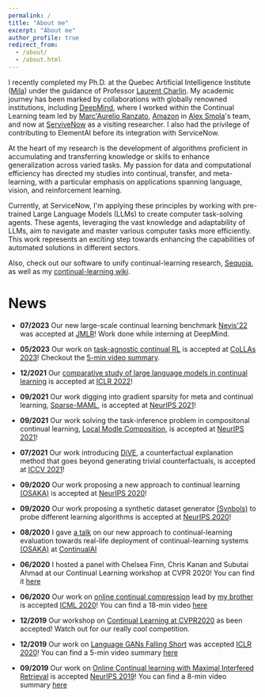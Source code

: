 ```yaml
---
permalink: /
title: "About me"
excerpt: "About me"
author_profile: true
redirect_from: 
  - /about/
  - /about.html
---
```


I recently completed my Ph.D. at the Quebec Artificial Intelligence Institute ([Mila](https://mila.quebec/en/)) under the guidance of Professor [Laurent Charlin](http://www.cs.toronto.edu/~lcharlin/). 
My academic journey has been marked by collaborations with globally renowned institutions, including [DeepMind](https://deepmind.com/), where I worked within the Continual Learning team led by [Marc'Aurelio Ranzato](https://ranzato.github.io/), [Amazon](https://www.amazon.ca/) in [Alex Smola](https://alex.smola.org/)'s team, and now at [ServiveNow](https://www.servicenow.com/) as a visiting researcher. I also had the privilege of contributing to ElementAI before its integration with ServiceNow.
 
At the heart of my research is the development of algorithms proficient in accumulating and transferring knowledge or skills to enhance generalization across varied tasks. 
My passion for data and computational efficiency has directed my studies into continual, transfer, and meta-learning, with a particular emphasis on applications spanning language, vision, and reinforcement learning.
 
Currently, at ServiceNow, I'm applying these principles by working with pre-trained Large Language Models (LLMs) to create computer task-solving agents. These agents, leveraging the vast knowledge and adaptability of LLMs, aim to navigate and master various computer tasks more efficiently. This work represents an exciting step towards enhancing the capabilities of automated solutions in different sectors.


Also, check out our software to unify continual-learning research, [Sequoia](https://github.com/lebrice/Sequoia), as well as my [continual-learning wiki](https://github.com/optimass/continual_learning_papers).


# News

* **07/2023** Our new large-scale continual learning benchmark [Nevis'22](https://jmlr.org/papers/v24/22-1345.html) was accepted at <ins>JMLR</ins>! Work done while interning at DeepMind. 

* **05/2023** Our work on [task-agnostic continual RL](https://arxiv.org/abs/2205.14495) is accepted at  <ins>CoLLAs 2023</ins>! Checkout the [5-min video summary](https://www.youtube.com/watch?v=T0RYCuECAuw&t). 

* **12/2021** Our [comparative study of large language models in continual learning](https://openreview.net/forum?id=figzpGMrdD) is accepted at <ins>ICLR 2022</ins>!

* **09/2021** Our work digging into gradient sparsity for meta and continual learning, [Sparse-MAML](https://proceedings.neurips.cc/paper/2021/hash/2a10665525774fa2501c2c8c4985ce61-Abstract.html), is accepted at <ins>NeurIPS 2021</ins>!

* **09/2021** Our work solving the task-inference problem in compositonal continual learning, [Local Modle Composition](https://proceedings.neurips.cc/paper/2021/hash/fe5e7cb609bdbe6d62449d61849c38b0-Abstract.html), is accepted at <ins>NeurIPS 2021</ins>!

* **07/2021** Our work introducing [DiVE](https://arxiv.org/abs/2103.10226), a counterfactual explanation method that goes beyond generating trivial counterfactuals, is accepted at <ins>ICCV 2021</ins>! 

* **09/2020** Our work proposing a new approach to continual learning [(OSAKA)](https://arxiv.org/abs/2003.05856) is accepted at <ins>NeurIPS 2020</ins>! 

* **09/2020** Our work proposing a synthetic dataset generator [(Synbols)](https://arxiv.org/abs/2009.06415) to probe different learning algorithms is accepted at <ins>NeurIPS 2020</ins>!

* **08/2020** I gave [a talk](https://youtu.be/AHGiF21WZbw) on our new approach to continual-learning evaluation towards real-life deployment of continual-learning systems [(OSAKA)](https://arxiv.org/abs/2003.05856) at [ContinualAI](https://www.continualai.org/)

* **06/2020** I hosted a panel with Chelsea Finn, Chris Kanan and Subutai Ahmad at our Continual Learning workshop at CVPR 2020! You can find it [here](https://www.youtube.com/watch?v=sp3Y9Np25Og&t)

* **06/2020** Our work on [online continual compression](https://arxiv.org/abs/1911.08019) lead by [my brother](https://www.cs.mcgill.ca/~lpagec/) is accepted <ins>ICML 2020</ins>! You can find a 18-min video [here](https://icml.cc/virtual/2020/poster/6338)

* **12/2019** Our workshop on [Continual Learning at CVPR2020](https://sites.google.com/view/clvision2020) as been accepted! Watch out for our really cool competition.

* **12/2019** Our work on [Language GANs Falling Short](https://arxiv.org/abs/1811.02549) was accepted <ins>ICLR 2020</ins>! You can find a 5-min video summary [here](https://iclr.cc/virtual_2020/poster_BJgza6VtPB.html)

* **09/2019** Our work on [Online Continual learning with Maximal Interfered Retrieval](http://papers.nips.cc/paper/9357-online-continual-learning-with-maximal-interfered-retrieval) is accepted <ins>NeurIPS 2019</ins>! You can find a 8-min video summary [here](https://www.youtube.com/watch?v=wfb9UV_n8jg&t)
